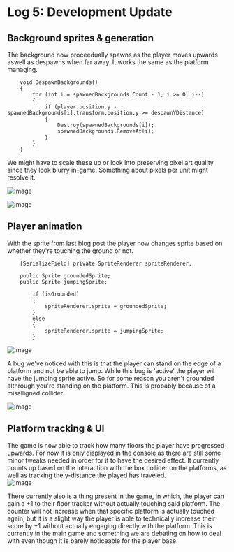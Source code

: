 # Log 5: Development Update

## Background sprites & generation

The background now proceedually spawns as the player moves upwards aswell as despawns when far away. It works the same as the platform managing.

```
    void DespawnBackgrounds()
    {
        for (int i = spawnedBackgrounds.Count - 1; i >= 0; i--)
        {
            if (player.position.y - spawnedBackgrounds[i].transform.position.y >= despawnYDistance)
            {
                Destroy(spawnedBackgrounds[i]);
                spawnedBackgrounds.RemoveAt(i);
            }
        }
    }
```

We might have to scale these up or look into preserving pixel art quality since they look blurry in-game. Something about pixels per unit might resolve it.

![image](https://github.com/Esben-Andreas-Madsen/GMD1_Ascendia/assets/91538845/9baaf4f3-a425-4220-8061-90e167a77068)

![image](https://github.com/Esben-Andreas-Madsen/GMD1_Ascendia/assets/91538845/26eb7eac-e8e0-47eb-9239-5717075d2b87)

## Player animation

With the sprite from last blog post the player now changes sprite based on whether they're touching the ground or not.

```
    [SerializeField] private SpriteRenderer spriteRenderer;

    public Sprite groundedSprite;
    public Sprite jumpingSprite; 

```
```
        if (isGrounded)
        {
            spriteRenderer.sprite = groundedSprite;
        }
        else
        {
            spriteRenderer.sprite = jumpingSprite;
        }
```


![image](https://github.com/Esben-Andreas-Madsen/GMD1_Ascendia/assets/91538845/e706c521-da74-47b8-b721-bcf8d247abeb)

A bug we've noticed with this is that the player can stand on the edge of a platform and not be able to jump. While this bug is 'active' the player wil have the jumping sprite active. So for some reason you aren't grounded althrough you're standing on the platform. This is probably because of a misalligned collider.

![image](https://github.com/Esben-Andreas-Madsen/GMD1_Ascendia/assets/91538845/f76ea705-e69a-487e-9756-2e69ce08b1ca)


## Platform tracking & UI

The game is now able to track how many floors the player have progressed upwards. 
For now it is only displayed in the console as there are still some minor tweaks needed in order for it to have the desired effect. It currently counts up based on the interaction with the box collider on the platforms, as well as tracking the y-distance the played has traveled. </br>
![image](https://github.com/Esben-Andreas-Madsen/GMD1_Ascendia/assets/102215807/98e6d141-a6bd-4796-8e8f-89b3f5fefe29)

There currently also is a thing present in the game, in which, the player can gain a +1 to their floor tracker without actually touching said platform. The counter will not increase when that specific platform is actually touched again, but it is a slight way the player is able to technically increase their score by +1 without actually engaging directly with the platform. This is currently in the main game and something we are debating on how to deal with even though it is barely noticeable for the player base.





